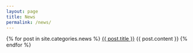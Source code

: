 ```yaml
---
layout: page
title: News
permalink: /news/
---
```


{% for post in site.categories.news %}
<a href="{{ post.url }}">{{ post.title }}</a>
{{ post.content }}
{% endfor %}
